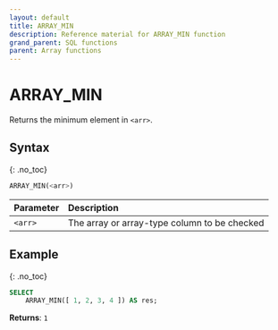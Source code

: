 ```yaml
---
layout: default
title: ARRAY_MIN
description: Reference material for ARRAY_MIN function
grand_parent: SQL functions
parent: Array functions
---
```


# ARRAY\_MIN

Returns the minimum element in `<arr>`.

## Syntax
{: .no_toc}

```sql
ARRAY_MIN(<arr>)
```

| Parameter | Description                                  |
| :--------- | :-------------------------------------------- |
| `<arr>`   | The array or array-type column to be checked |

## Example
{: .no_toc}

```sql
SELECT
	ARRAY_MIN([ 1, 2, 3, 4 ]) AS res;
```

**Returns**: `1`
